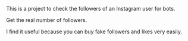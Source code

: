 This is a project to check the followers of an Instagram user for bots.

Get the real number of followers.

I find it useful because you can buy fake followers and likes very easily.